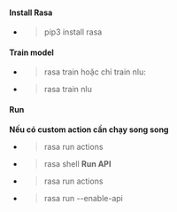 #### Install Rasa
- > pip3 install rasa

#### Train model
- > rasa train
hoặc chỉ train nlu:
- > rasa train nlu

#### Run
**Nếu có custom action cần chạy song song**
- > rasa run actions
- > rasa shell
**Run API**
- > rasa run actions
- > rasa run --enable-api




